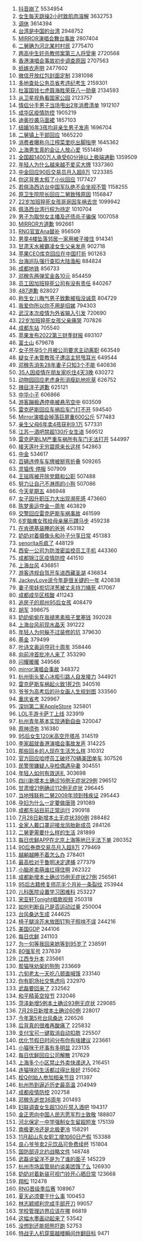 1. [抖音崩了](https://s.weibo.com//weibo?q=%23%E6%8A%96%E9%9F%B3%E5%B4%A9%E4%BA%86%23&Refer=top) 5534954
2. [女生每天跳操2小时致肌肉溶解](https://s.weibo.com//weibo?q=%23%E5%A5%B3%E7%94%9F%E6%AF%8F%E5%A4%A9%E8%B7%B3%E6%93%8D2%E5%B0%8F%E6%97%B6%E8%87%B4%E8%82%8C%E8%82%89%E6%BA%B6%E8%A7%A3%23&Refer=top) 3632753
3. [调休](https://s.weibo.com//weibo?q=%E8%B0%83%E4%BC%91&Refer=top) 3614394
4. [台湾是中国的台湾](https://s.weibo.com//weibo?q=%23%E5%8F%B0%E6%B9%BE%E6%98%AF%E4%B8%AD%E5%9B%BD%E7%9A%84%E5%8F%B0%E6%B9%BE%23&Refer=top) 2948752
5. [MIRROR演唱会舞台事故](https://s.weibo.com//weibo?q=%23MIRROR%E6%BC%94%E5%94%B1%E4%BC%9A%E8%88%9E%E5%8F%B0%E4%BA%8B%E6%95%85%23&Refer=top) 2807404
6. [二舅确为河北某村村民](https://s.weibo.com//weibo?q=%23%E4%BA%8C%E8%88%85%E7%A1%AE%E4%B8%BA%E6%B2%B3%E5%8C%97%E6%9F%90%E6%9D%91%E6%9D%91%E6%B0%91%23&Refer=top) 2775470
7. [两高中生奸杀教师案第三人将受审](https://s.weibo.com//weibo?q=%23%E4%B8%A4%E9%AB%98%E4%B8%AD%E7%94%9F%E5%A5%B8%E6%9D%80%E6%95%99%E5%B8%88%E6%A1%88%E7%AC%AC%E4%B8%89%E4%BA%BA%E5%B0%86%E5%8F%97%E5%AE%A1%23&Refer=top) 2720568
8. [香港演唱会事故初步调查原因](https://s.weibo.com//weibo?q=%23%E9%A6%99%E6%B8%AF%E6%BC%94%E5%94%B1%E4%BC%9A%E4%BA%8B%E6%95%85%E5%88%9D%E6%AD%A5%E8%B0%83%E6%9F%A5%E5%8E%9F%E5%9B%A0%23&Refer=top) 2707563
9. [纸嫁衣声明](https://s.weibo.com//weibo?q=%23%E7%BA%B8%E5%AB%81%E8%A1%A3%E5%A3%B0%E6%98%8E%23&Refer=top) 2477602
10. [微信开放红包封面定制](https://s.weibo.com//weibo?q=%23%E5%BE%AE%E4%BF%A1%E5%BC%80%E6%94%BE%E7%BA%A2%E5%8C%85%E5%B0%81%E9%9D%A2%E5%AE%9A%E5%88%B6%23&Refer=top) 2381098
11. [多地查处公务员省考违纪考生](https://s.weibo.com//weibo?q=%23%E5%A4%9A%E5%9C%B0%E6%9F%A5%E5%A4%84%E5%85%AC%E5%8A%A1%E5%91%98%E7%9C%81%E8%80%83%E8%BF%9D%E7%BA%AA%E8%80%83%E7%94%9F%23&Refer=top) 2159301
12. [杜富国钱七虎聂海胜荣获八一勋章](https://s.weibo.com//weibo?q=%23%E6%9D%9C%E5%AF%8C%E5%9B%BD%E9%92%B1%E4%B8%83%E8%99%8E%E8%81%82%E6%B5%B7%E8%83%9C%E8%8D%A3%E8%8E%B7%E5%85%AB%E4%B8%80%E5%8B%8B%E7%AB%A0%23&Refer=top) 2134593
13. [从卫星视角看国家公园](https://s.weibo.com//weibo?q=%23%E4%BB%8E%E5%8D%AB%E6%98%9F%E8%A7%86%E8%A7%92%E7%9C%8B%E5%9B%BD%E5%AE%B6%E5%85%AC%E5%9B%AD%23&Refer=top) 2123757
14. [情侣分手男子当场甩出2年消费清单](https://s.weibo.com//weibo?q=%23%E6%83%85%E4%BE%A3%E5%88%86%E6%89%8B%E7%94%B7%E5%AD%90%E5%BD%93%E5%9C%BA%E7%94%A9%E5%87%BA2%E5%B9%B4%E6%B6%88%E8%B4%B9%E6%B8%85%E5%8D%95%23&Refer=top) 1912107
15. [成华区疫情防控](https://s.weibo.com//weibo?q=%23%E6%88%90%E5%8D%8E%E5%8C%BA%E7%96%AB%E6%83%85%E9%98%B2%E6%8E%A7%23&Refer=top) 1905219
16. [迪奥抄袭马面裙](https://s.weibo.com//weibo?q=%23%E8%BF%AA%E5%A5%A5%E6%8A%84%E8%A2%AD%E9%A9%AC%E9%9D%A2%E8%A3%99%23&Refer=top) 1857103
17. [结婚16年3孩均非亲生男子发声](https://s.weibo.com//weibo?q=%23%E7%BB%93%E5%A9%9A16%E5%B9%B43%E5%AD%A9%E5%9D%87%E9%9D%9E%E4%BA%B2%E7%94%9F%E7%94%B7%E5%AD%90%E5%8F%91%E5%A3%B0%23&Refer=top) 1696704
18. [二舅镇上干部回应](https://s.weibo.com//weibo?q=%23%E4%BA%8C%E8%88%85%E9%95%87%E4%B8%8A%E5%B9%B2%E9%83%A8%E5%9B%9E%E5%BA%94%23&Refer=top) 1665220
19. [消费者曝称乌江榨菜里吃出脚指甲](https://s.weibo.com//weibo?q=%23%E6%B6%88%E8%B4%B9%E8%80%85%E6%9B%9D%E7%A7%B0%E4%B9%8C%E6%B1%9F%E6%A6%A8%E8%8F%9C%E9%87%8C%E5%90%83%E5%87%BA%E8%84%9A%E6%8C%87%E7%94%B2%23&Refer=top) 1645362
20. [上海男生真的会让人放心爱](https://s.weibo.com//weibo?q=%23%E4%B8%8A%E6%B5%B7%E7%94%B7%E7%94%9F%E7%9C%9F%E7%9A%84%E4%BC%9A%E8%AE%A9%E4%BA%BA%E6%94%BE%E5%BF%83%E7%88%B1%23&Refer=top) 1551489
21. [全国超1400万人承受60分钟以上极端通勤](https://s.weibo.com//weibo?q=%23%E5%85%A8%E5%9B%BD%E8%B6%851400%E4%B8%87%E4%BA%BA%E6%89%BF%E5%8F%9760%E5%88%86%E9%92%9F%E4%BB%A5%E4%B8%8A%E6%9E%81%E7%AB%AF%E9%80%9A%E5%8B%A4%23&Refer=top) 1359509
22. [年轻人为什么越来越不爱买大牌](https://s.weibo.com//weibo?q=%23%E5%B9%B4%E8%BD%BB%E4%BA%BA%E4%B8%BA%E4%BB%80%E4%B9%88%E8%B6%8A%E6%9D%A5%E8%B6%8A%E4%B8%8D%E7%88%B1%E4%B9%B0%E5%A4%A7%E7%89%8C%23&Refer=top) 1337360
23. [中金回应90后交易员月入超8万](https://s.weibo.com//weibo?q=%23%E4%B8%AD%E9%87%91%E5%9B%9E%E5%BA%9490%E5%90%8E%E4%BA%A4%E6%98%93%E5%91%98%E6%9C%88%E5%85%A5%E8%B6%858%E4%B8%87%23&Refer=top) 1223385
24. [你这背景太假了小伙回应](https://s.weibo.com//weibo?q=%23%E4%BD%A0%E8%BF%99%E8%83%8C%E6%99%AF%E5%A4%AA%E5%81%87%E4%BA%86%E5%B0%8F%E4%BC%99%E5%9B%9E%E5%BA%94%23&Refer=top) 1177427
25. [若佩洛西访台中国军队绝不会坐视不管](https://s.weibo.com//weibo?q=%23%E8%8B%A5%E4%BD%A9%E6%B4%9B%E8%A5%BF%E8%AE%BF%E5%8F%B0%E4%B8%AD%E5%9B%BD%E5%86%9B%E9%98%9F%E7%BB%9D%E4%B8%8D%E4%BC%9A%E5%9D%90%E8%A7%86%E4%B8%8D%E7%AE%A1%23&Refer=top) 1158255
26. [原卫生院院长回应二舅致残原因](https://s.weibo.com//weibo?q=%23%E5%8E%9F%E5%8D%AB%E7%94%9F%E9%99%A2%E9%99%A2%E9%95%BF%E5%9B%9E%E5%BA%94%E4%BA%8C%E8%88%85%E8%87%B4%E6%AE%8B%E5%8E%9F%E5%9B%A0%23&Refer=top) 1156847
27. [22岁加班猝死女孩哥哥因车祸去世](https://s.weibo.com//weibo?q=%2322%E5%B2%81%E5%8A%A0%E7%8F%AD%E7%8C%9D%E6%AD%BB%E5%A5%B3%E5%AD%A9%E5%93%A5%E5%93%A5%E5%9B%A0%E8%BD%A6%E7%A5%B8%E5%8E%BB%E4%B8%96%23&Refer=top) 1099942
28. [佩洛西台湾行程为待定](https://s.weibo.com//weibo?q=%23%E4%BD%A9%E6%B4%9B%E8%A5%BF%E5%8F%B0%E6%B9%BE%E8%A1%8C%E7%A8%8B%E4%B8%BA%E5%BE%85%E5%AE%9A%23&Refer=top) 1010704
29. [男子为取悦女主播及还债杀子骗保](https://s.weibo.com//weibo?q=%23%E7%94%B7%E5%AD%90%E4%B8%BA%E5%8F%96%E6%82%A6%E5%A5%B3%E4%B8%BB%E6%92%AD%E5%8F%8A%E8%BF%98%E5%80%BA%E6%9D%80%E5%AD%90%E9%AA%97%E4%BF%9D%23&Refer=top) 1007058
30. [MIRROR方道歉](https://s.weibo.com//weibo?q=%23MIRROR%E6%96%B9%E9%81%93%E6%AD%89%23&Refer=top) 992661
31. [RNG官宣Ana替补](https://s.weibo.com//weibo?q=%23RNG%E5%AE%98%E5%AE%A3Ana%E6%9B%BF%E8%A1%A5%23&Refer=top) 956509
32. [男童4楼坠落邻居一家用被子接住](https://s.weibo.com//weibo?q=%23%E7%94%B7%E7%AB%A54%E6%A5%BC%E5%9D%A0%E8%90%BD%E9%82%BB%E5%B1%85%E4%B8%80%E5%AE%B6%E7%94%A8%E8%A2%AB%E5%AD%90%E6%8E%A5%E4%BD%8F%23&Refer=top) 914341
33. [甘肃天水被霸凌女生父亲发声](https://s.weibo.com//weibo?q=%23%E7%94%98%E8%82%83%E5%A4%A9%E6%B0%B4%E8%A2%AB%E9%9C%B8%E5%87%8C%E5%A5%B3%E7%94%9F%E7%88%B6%E4%BA%B2%E5%8F%91%E5%A3%B0%23&Refer=top) 902718
34. [苹果CEO库克回应在中国打折](https://s.weibo.com//weibo?q=%23%E8%8B%B9%E6%9E%9CCEO%E5%BA%93%E5%85%8B%E5%9B%9E%E5%BA%94%E5%9C%A8%E4%B8%AD%E5%9B%BD%E6%89%93%E6%8A%98%23&Refer=top) 901263
35. [台海巡队强行查扣大陆渔船](https://s.weibo.com//weibo?q=%23%E5%8F%B0%E6%B5%B7%E5%B7%A1%E9%98%9F%E5%BC%BA%E8%A1%8C%E6%9F%A5%E6%89%A3%E5%A4%A7%E9%99%86%E6%B8%94%E8%88%B9%23&Refer=top) 884824
36. [成都地铁](https://s.weibo.com//weibo?q=%23%E6%88%90%E9%83%BD%E5%9C%B0%E9%93%81%23&Refer=top) 856733
37. [邓稼先两弹奖金各10元](https://s.weibo.com//weibo?q=%23%E9%82%93%E7%A8%BC%E5%85%88%E4%B8%A4%E5%BC%B9%E5%A5%96%E9%87%91%E5%90%8410%E5%85%83%23&Refer=top) 854459
38. [员工因加班猝死公司有没有责任](https://s.weibo.com//weibo?q=%23%E5%91%98%E5%B7%A5%E5%9B%A0%E5%8A%A0%E7%8F%AD%E7%8C%9D%E6%AD%BB%E5%85%AC%E5%8F%B8%E6%9C%89%E6%B2%A1%E6%9C%89%E8%B4%A3%E4%BB%BB%23&Refer=top) 840267
39. [487道歉](https://s.weibo.com//weibo?q=%23487%E9%81%93%E6%AD%89%23&Refer=top) 828027
40. [称生女儿晦气男子致歉被指没诚意](https://s.weibo.com//weibo?q=%23%E7%A7%B0%E7%94%9F%E5%A5%B3%E5%84%BF%E6%99%A6%E6%B0%94%E7%94%B7%E5%AD%90%E8%87%B4%E6%AD%89%E8%A2%AB%E6%8C%87%E6%B2%A1%E8%AF%9A%E6%84%8F%23&Refer=top) 804729
41. [我爱你所以你不用是招娣](https://s.weibo.com//weibo?q=%23%E6%88%91%E7%88%B1%E4%BD%A0%E6%89%80%E4%BB%A5%E4%BD%A0%E4%B8%8D%E7%94%A8%E6%98%AF%E6%8B%9B%E5%A8%A3%23&Refer=top) 794303
42. [武汉本次疫情为外省输入引发](https://s.weibo.com//weibo?q=%23%E6%AD%A6%E6%B1%89%E6%9C%AC%E6%AC%A1%E7%96%AB%E6%83%85%E4%B8%BA%E5%A4%96%E7%9C%81%E8%BE%93%E5%85%A5%E5%BC%95%E5%8F%91%23&Refer=top) 720690
43. [22岁加班猝死女孩父亲痛哭](https://s.weibo.com//weibo?q=%2322%E5%B2%81%E5%8A%A0%E7%8F%AD%E7%8C%9D%E6%AD%BB%E5%A5%B3%E5%AD%A9%E7%88%B6%E4%BA%B2%E7%97%9B%E5%93%AD%23&Refer=top) 707826
44. [成都东站](https://s.weibo.com//weibo?q=%E6%88%90%E9%83%BD%E4%B8%9C%E7%AB%99&Refer=top) 705540
45. [苹果发布2022第三财季财报](https://s.weibo.com//weibo?q=%23%E8%8B%B9%E6%9E%9C%E5%8F%91%E5%B8%832022%E7%AC%AC%E4%B8%89%E8%B4%A2%E5%AD%A3%E8%B4%A2%E6%8A%A5%23&Refer=top) 693107
46. [富士山](https://s.weibo.com//weibo?q=%E5%AF%8C%E5%A3%AB%E5%B1%B1&Refer=top) 679678
47. [女子怀孕5个月被公司要求主动离职](https://s.weibo.com//weibo?q=%23%E5%A5%B3%E5%AD%90%E6%80%80%E5%AD%955%E4%B8%AA%E6%9C%88%E8%A2%AB%E5%85%AC%E5%8F%B8%E8%A6%81%E6%B1%82%E4%B8%BB%E5%8A%A8%E7%A6%BB%E8%81%8C%23&Refer=top) 663549
48. [疑女子未管教孩子遭店主怒甩耳光](https://s.weibo.com//weibo?q=%23%E7%96%91%E5%A5%B3%E5%AD%90%E6%9C%AA%E7%AE%A1%E6%95%99%E5%AD%A9%E5%AD%90%E9%81%AD%E5%BA%97%E4%B8%BB%E6%80%92%E7%94%A9%E8%80%B3%E5%85%89%23&Refer=top) 649544
49. [邓稼先消失28年妻子只知3个不能](https://s.weibo.com//weibo?q=%23%E9%82%93%E7%A8%BC%E5%85%88%E6%B6%88%E5%A4%B128%E5%B9%B4%E5%A6%BB%E5%AD%90%E5%8F%AA%E7%9F%A53%E4%B8%AA%E4%B8%8D%E8%83%BD%23&Refer=top) 640836
50. [35人因疫情在朋友家吃住4天3晚](https://s.weibo.com//weibo?q=%2335%E4%BA%BA%E5%9B%A0%E7%96%AB%E6%83%85%E5%9C%A8%E6%9C%8B%E5%8F%8B%E5%AE%B6%E5%90%83%E4%BD%8F4%E5%A4%A93%E6%99%9A%23&Refer=top) 630272
51. [动物园回应老虎身形消瘦趴地吃草](https://s.weibo.com//weibo?q=%23%E5%8A%A8%E7%89%A9%E5%9B%AD%E5%9B%9E%E5%BA%94%E8%80%81%E8%99%8E%E8%BA%AB%E5%BD%A2%E6%B6%88%E7%98%A6%E8%B6%B4%E5%9C%B0%E5%90%83%E8%8D%89%23&Refer=top) 626752
52. [辣目洋子道歉](https://s.weibo.com//weibo?q=%23%E8%BE%A3%E7%9B%AE%E6%B4%8B%E5%AD%90%E9%81%93%E6%AD%89%23&Refer=top) 625121
53. [中华小子](https://s.weibo.com//weibo?q=%E4%B8%AD%E5%8D%8E%E5%B0%8F%E5%AD%90&Refer=top) 606866
54. [游客蹦极遇停电被悬吊空中](https://s.weibo.com//weibo?q=%23%E6%B8%B8%E5%AE%A2%E8%B9%A6%E6%9E%81%E9%81%87%E5%81%9C%E7%94%B5%E8%A2%AB%E6%82%AC%E5%90%8A%E7%A9%BA%E4%B8%AD%23&Refer=top) 603509
55. [雷克萨斯回应车祸后车门打不开](https://s.weibo.com//weibo?q=%23%E9%9B%B7%E5%85%8B%E8%90%A8%E6%96%AF%E5%9B%9E%E5%BA%94%E8%BD%A6%E7%A5%B8%E5%90%8E%E8%BD%A6%E9%97%A8%E6%89%93%E4%B8%8D%E5%BC%80%23&Refer=top) 594540
56. [Mirror演唱会掉落巨屏重600公斤](https://s.weibo.com//weibo?q=%23Mirror%E6%BC%94%E5%94%B1%E4%BC%9A%E6%8E%89%E8%90%BD%E5%B7%A8%E5%B1%8F%E9%87%8D600%E5%85%AC%E6%96%A4%23&Refer=top) 577483
57. [亲生父母6年卖4孩获利9.1万](https://s.weibo.com//weibo?q=%23%E4%BA%B2%E7%94%9F%E7%88%B6%E6%AF%8D6%E5%B9%B4%E5%8D%964%E5%AD%A9%E8%8E%B7%E5%88%A99.1%E4%B8%87%23&Refer=top) 577331
58. [江苏一酒吧禁超130斤女生进](https://s.weibo.com//weibo?q=%23%E6%B1%9F%E8%8B%8F%E4%B8%80%E9%85%92%E5%90%A7%E7%A6%81%E8%B6%85130%E6%96%A4%E5%A5%B3%E7%94%9F%E8%BF%9B%23&Refer=top) 569512
59. [雷克萨斯LM严重车祸所有车门无法打开](https://s.weibo.com//weibo?q=%23%E9%9B%B7%E5%85%8B%E8%90%A8%E6%96%AFLM%E4%B8%A5%E9%87%8D%E8%BD%A6%E7%A5%B8%E6%89%80%E6%9C%89%E8%BD%A6%E9%97%A8%E6%97%A0%E6%B3%95%E6%89%93%E5%BC%80%23&Refer=top) 544997
60. [接天莲叶无穷碧原来长这样](https://s.weibo.com//weibo?q=%23%E6%8E%A5%E5%A4%A9%E8%8E%B2%E5%8F%B6%E6%97%A0%E7%A9%B7%E7%A2%A7%E5%8E%9F%E6%9D%A5%E9%95%BF%E8%BF%99%E6%A0%B7%23&Refer=top) 542863
61. [中金](https://s.weibo.com//weibo?q=%E4%B8%AD%E9%87%91&Refer=top) 534617
62. [百辆违停车车牌被掰弯折叠](https://s.weibo.com//weibo?q=%23%E7%99%BE%E8%BE%86%E8%BF%9D%E5%81%9C%E8%BD%A6%E8%BD%A6%E7%89%8C%E8%A2%AB%E6%8E%B0%E5%BC%AF%E6%8A%98%E5%8F%A0%23&Refer=top) 509265
63. [灵猫传 停服](https://s.weibo.com//weibo?q=%E7%81%B5%E7%8C%AB%E4%BC%A0%20%E5%81%9C%E6%9C%8D&Refer=top) 507909
64. [王铭晖被开除党籍和公职](https://s.weibo.com//weibo?q=%23%E7%8E%8B%E9%93%AD%E6%99%96%E8%A2%AB%E5%BC%80%E9%99%A4%E5%85%9A%E7%B1%8D%E5%92%8C%E5%85%AC%E8%81%8C%23&Refer=top) 507488
65. [努力让自己不淋雨的小狗](https://s.weibo.com//weibo?q=%23%E5%8A%AA%E5%8A%9B%E8%AE%A9%E8%87%AA%E5%B7%B1%E4%B8%8D%E6%B7%8B%E9%9B%A8%E7%9A%84%E5%B0%8F%E7%8B%97%23&Refer=top) 507086
66. [今天星期五](https://s.weibo.com//weibo?q=%23%E4%BB%8A%E5%A4%A9%E6%98%9F%E6%9C%9F%E4%BA%94%23&Refer=top) 486948
67. [女子因升职压力大出现濒死感](https://s.weibo.com//weibo?q=%23%E5%A5%B3%E5%AD%90%E5%9B%A0%E5%8D%87%E8%81%8C%E5%8E%8B%E5%8A%9B%E5%A4%A7%E5%87%BA%E7%8E%B0%E6%BF%92%E6%AD%BB%E6%84%9F%23&Refer=top) 473660
68. [陈梦奥运夺金一周年](https://s.weibo.com//weibo?q=%23%E9%99%88%E6%A2%A6%E5%A5%A5%E8%BF%90%E5%A4%BA%E9%87%91%E4%B8%80%E5%91%A8%E5%B9%B4%23&Refer=top) 463829
69. [交警回应雷克萨斯车祸事故](https://s.weibo.com//weibo?q=%23%E4%BA%A4%E8%AD%A6%E5%9B%9E%E5%BA%94%E9%9B%B7%E5%85%8B%E8%90%A8%E6%96%AF%E8%BD%A6%E7%A5%B8%E4%BA%8B%E6%95%85%23&Refer=top) 461599
70. [6岁脑瘫女孩给母亲展示蹲马步](https://s.weibo.com//weibo?q=%236%E5%B2%81%E8%84%91%E7%98%AB%E5%A5%B3%E5%AD%A9%E7%BB%99%E6%AF%8D%E4%BA%B2%E5%B1%95%E7%A4%BA%E8%B9%B2%E9%A9%AC%E6%AD%A5%23&Refer=top) 459238
71. [在肯德基装睡的爸爸](https://s.weibo.com//weibo?q=%23%E5%9C%A8%E8%82%AF%E5%BE%B7%E5%9F%BA%E8%A3%85%E7%9D%A1%E7%9A%84%E7%88%B8%E7%88%B8%23&Refer=top) 453182
72. [奶奶对着摄像头和孙子分享日常](https://s.weibo.com//weibo?q=%23%E5%A5%B6%E5%A5%B6%E5%AF%B9%E7%9D%80%E6%91%84%E5%83%8F%E5%A4%B4%E5%92%8C%E5%AD%99%E5%AD%90%E5%88%86%E4%BA%AB%E6%97%A5%E5%B8%B8%23&Refer=top) 451383
73. [senorita杀疯了](https://s.weibo.com//weibo?q=%23senorita%E6%9D%80%E7%96%AF%E4%BA%86%23&Refer=top) 448129
74. [西安一公司为防泄密监控员工手机](https://s.weibo.com//weibo?q=%23%E8%A5%BF%E5%AE%89%E4%B8%80%E5%85%AC%E5%8F%B8%E4%B8%BA%E9%98%B2%E6%B3%84%E5%AF%86%E7%9B%91%E6%8E%A7%E5%91%98%E5%B7%A5%E6%89%8B%E6%9C%BA%23&Refer=top) 443360
75. [成都锦江区疫情防控](https://s.weibo.com//weibo?q=%23%E6%88%90%E9%83%BD%E9%94%A6%E6%B1%9F%E5%8C%BA%E7%96%AB%E6%83%85%E9%98%B2%E6%8E%A7%23&Refer=top) 441510
76. [上海台风](https://s.weibo.com//weibo?q=%23%E4%B8%8A%E6%B5%B7%E5%8F%B0%E9%A3%8E%23&Refer=top) 436851
77. [游客违规自驾开车进西藏圣湖](https://s.weibo.com//weibo?q=%23%E6%B8%B8%E5%AE%A2%E8%BF%9D%E8%A7%84%E8%87%AA%E9%A9%BE%E5%BC%80%E8%BD%A6%E8%BF%9B%E8%A5%BF%E8%97%8F%E5%9C%A3%E6%B9%96%23&Refer=top) 436834
78. [JackeyLove说今年是很关键的一年](https://s.weibo.com//weibo?q=%23JackeyLove%E8%AF%B4%E4%BB%8A%E5%B9%B4%E6%98%AF%E5%BE%88%E5%85%B3%E9%94%AE%E7%9A%84%E4%B8%80%E5%B9%B4%23&Refer=top) 420838
79. [妻子带娃拒切洋葱被丈夫持刀捅死](https://s.weibo.com//weibo?q=%23%E5%A6%BB%E5%AD%90%E5%B8%A6%E5%A8%83%E6%8B%92%E5%88%87%E6%B4%8B%E8%91%B1%E8%A2%AB%E4%B8%88%E5%A4%AB%E6%8C%81%E5%88%80%E6%8D%85%E6%AD%BB%23&Refer=top) 417067
80. [成都成华区核酸](https://s.weibo.com//weibo?q=%23%E6%88%90%E9%83%BD%E6%88%90%E5%8D%8E%E5%8C%BA%E6%A0%B8%E9%85%B8%23&Refer=top) 411243
81. [追房子的郑州95后女孩](https://s.weibo.com//weibo?q=%23%E8%BF%BD%E6%88%BF%E5%AD%90%E7%9A%84%E9%83%91%E5%B7%9E95%E5%90%8E%E5%A5%B3%E5%AD%A9%23&Refer=top) 408479
82. [胡军](https://s.weibo.com//weibo?q=%E8%83%A1%E5%86%9B&Refer=top) 398675
83. [奶奶偷偷在我褪黑素瓶子里塞钱](https://s.weibo.com//weibo?q=%23%E5%A5%B6%E5%A5%B6%E5%81%B7%E5%81%B7%E5%9C%A8%E6%88%91%E8%A4%AA%E9%BB%91%E7%B4%A0%E7%93%B6%E5%AD%90%E9%87%8C%E5%A1%9E%E9%92%B1%23&Refer=top) 392028
84. [上海台风前现水晶天](https://s.weibo.com//weibo?q=%23%E4%B8%8A%E6%B5%B7%E5%8F%B0%E9%A3%8E%E5%89%8D%E7%8E%B0%E6%B0%B4%E6%99%B6%E5%A4%A9%23&Refer=top) 391222
85. [年轻人为何躲不过装修的坑](https://s.weibo.com//weibo?q=%23%E5%B9%B4%E8%BD%BB%E4%BA%BA%E4%B8%BA%E4%BD%95%E8%BA%B2%E4%B8%8D%E8%BF%87%E8%A3%85%E4%BF%AE%E7%9A%84%E5%9D%91%23&Refer=top) 379630
86. [基金](https://s.weibo.com//weibo?q=%E5%9F%BA%E9%87%91&Refer=top) 379499
87. [叶诗文奥运夺冠十周年](https://s.weibo.com//weibo?q=%23%E5%8F%B6%E8%AF%97%E6%96%87%E5%A5%A5%E8%BF%90%E5%A4%BA%E5%86%A0%E5%8D%81%E5%91%A8%E5%B9%B4%23&Refer=top) 358446
88. [向前冲首批冲人来了](https://s.weibo.com//weibo?q=%23%E5%90%91%E5%89%8D%E5%86%B2%E9%A6%96%E6%89%B9%E5%86%B2%E4%BA%BA%E6%9D%A5%E4%BA%86%23&Refer=top) 353290
89. [闪耀暖暖](https://s.weibo.com//weibo?q=%E9%97%AA%E8%80%80%E6%9A%96%E6%9A%96&Refer=top) 349566
90. [mirror演唱会事故](https://s.weibo.com//weibo?q=mirror%E6%BC%94%E5%94%B1%E4%BC%9A%E4%BA%8B%E6%95%85&Refer=top) 348372
91. [杭州街头爱心冰柜引路人自发接力](https://s.weibo.com//weibo?q=%23%E6%9D%AD%E5%B7%9E%E8%A1%97%E5%A4%B4%E7%88%B1%E5%BF%83%E5%86%B0%E6%9F%9C%E5%BC%95%E8%B7%AF%E4%BA%BA%E8%87%AA%E5%8F%91%E6%8E%A5%E5%8A%9B%23&Refer=top) 344921
92. [雷克萨斯车祸起火致1死2伤](https://s.weibo.com//weibo?q=%23%E9%9B%B7%E5%85%8B%E8%90%A8%E6%96%AF%E8%BD%A6%E7%A5%B8%E8%B5%B7%E7%81%AB%E8%87%B41%E6%AD%BB2%E4%BC%A4%23&Refer=top) 340516
93. [爷爷为高考后的孙女画人生规划图](https://s.weibo.com//weibo?q=%23%E7%88%B7%E7%88%B7%E4%B8%BA%E9%AB%98%E8%80%83%E5%90%8E%E7%9A%84%E5%AD%99%E5%A5%B3%E7%94%BB%E4%BA%BA%E7%94%9F%E8%A7%84%E5%88%92%E5%9B%BE%23&Refer=top) 333560
94. [重庆省考](https://s.weibo.com//weibo?q=%23%E9%87%8D%E5%BA%86%E7%9C%81%E8%80%83%23&Refer=top) 329967
95. [深圳第二家AppleStore](https://s.weibo.com//weibo?q=%23%E6%B7%B1%E5%9C%B3%E7%AC%AC%E4%BA%8C%E5%AE%B6AppleStore%23&Refer=top) 325801
96. [LOL手游卡萨丁上线](https://s.weibo.com//weibo?q=%23LOL%E6%89%8B%E6%B8%B8%E5%8D%A1%E8%90%A8%E4%B8%81%E4%B8%8A%E7%BA%BF%23&Refer=top) 323919
97. [杭州青年基本实现通勤自由](https://s.weibo.com//weibo?q=%23%E6%9D%AD%E5%B7%9E%E9%9D%92%E5%B9%B4%E5%9F%BA%E6%9C%AC%E5%AE%9E%E7%8E%B0%E9%80%9A%E5%8B%A4%E8%87%AA%E7%94%B1%23&Refer=top) 320047
98. [原神须弥](https://s.weibo.com//weibo?q=%E5%8E%9F%E7%A5%9E%E9%A1%BB%E5%BC%A5&Refer=top) 316380
99. [95后女生120米高空开塔吊](https://s.weibo.com//weibo?q=%2395%E5%90%8E%E5%A5%B3%E7%94%9F120%E7%B1%B3%E9%AB%98%E7%A9%BA%E5%BC%80%E5%A1%94%E5%90%8A%23&Refer=top) 314519
100. [李家超就香港演唱会事故发声](https://s.weibo.com//weibo?q=%23%E6%9D%8E%E5%AE%B6%E8%B6%85%E5%B0%B1%E9%A6%99%E6%B8%AF%E6%BC%94%E5%94%B1%E4%BC%9A%E4%BA%8B%E6%95%85%E5%8F%91%E5%A3%B0%23&Refer=top) 314225
101. [那些回乡的人现在生活怎么样](https://s.weibo.com//weibo?q=%23%E9%82%A3%E4%BA%9B%E5%9B%9E%E4%B9%A1%E7%9A%84%E4%BA%BA%E7%8E%B0%E5%9C%A8%E7%94%9F%E6%B4%BB%E6%80%8E%E4%B9%88%E6%A0%B7%23&Refer=top) 310312
102. [官方回应哈啰员工破坏70辆美团单车](https://s.weibo.com//weibo?q=%23%E5%AE%98%E6%96%B9%E5%9B%9E%E5%BA%94%E5%93%88%E5%95%B0%E5%91%98%E5%B7%A5%E7%A0%B4%E5%9D%8F70%E8%BE%86%E7%BE%8E%E5%9B%A2%E5%8D%95%E8%BD%A6%23&Refer=top) 307526
103. [民警带嫌疑人孕检偶遇孕妻](https://s.weibo.com//weibo?q=%23%E6%B0%91%E8%AD%A6%E5%B8%A6%E5%AB%8C%E7%96%91%E4%BA%BA%E5%AD%95%E6%A3%80%E5%81%B6%E9%81%87%E5%AD%95%E5%A6%BB%23&Refer=top) 304551
104. [年轻人如何有效送礼](https://s.weibo.com//weibo?q=%23%E5%B9%B4%E8%BD%BB%E4%BA%BA%E5%A6%82%E4%BD%95%E6%9C%89%E6%95%88%E9%80%81%E7%A4%BC%23&Refer=top) 303698
105. [四川新增本土确诊16例无症状29例](https://s.weibo.com//weibo?q=%23%E5%9B%9B%E5%B7%9D%E6%96%B0%E5%A2%9E%E6%9C%AC%E5%9C%9F%E7%A1%AE%E8%AF%8A16%E4%BE%8B%E6%97%A0%E7%97%87%E7%8A%B629%E4%BE%8B%23&Refer=top) 296512
106. [甘肃增21例确诊112例无症状](https://s.weibo.com//weibo?q=%23%E7%94%98%E8%82%83%E5%A2%9E21%E4%BE%8B%E7%A1%AE%E8%AF%8A112%E4%BE%8B%E6%97%A0%E7%97%87%E7%8A%B6%23&Refer=top) 296445
107. [当地残联称二舅2009年领到残疾证](https://s.weibo.com//weibo?q=%23%E5%BD%93%E5%9C%B0%E6%AE%8B%E8%81%94%E7%A7%B0%E4%BA%8C%E8%88%852009%E5%B9%B4%E9%A2%86%E5%88%B0%E6%AE%8B%E7%96%BE%E8%AF%81%23&Refer=top) 295443
108. [孕妇为什么一定要做唐筛](https://s.weibo.com//weibo?q=%23%E5%AD%95%E5%A6%87%E4%B8%BA%E4%BB%80%E4%B9%88%E4%B8%80%E5%AE%9A%E8%A6%81%E5%81%9A%E5%94%90%E7%AD%9B%23&Refer=top) 291089
109. [成都东站目前正常运行](https://s.weibo.com//weibo?q=%23%E6%88%90%E9%83%BD%E4%B8%9C%E7%AB%99%E7%9B%AE%E5%89%8D%E6%AD%A3%E5%B8%B8%E8%BF%90%E8%A1%8C%23&Refer=top) 290918
110. [7月28日新增本土无症状390例](https://s.weibo.com//weibo?q=%237%E6%9C%8828%E6%97%A5%E6%96%B0%E5%A2%9E%E6%9C%AC%E5%9C%9F%E6%97%A0%E7%97%87%E7%8A%B6390%E4%BE%8B%23&Refer=top) 288482
111. [全家人戴口罩迎接龙凤胎新成员](https://s.weibo.com//weibo?q=%23%E5%85%A8%E5%AE%B6%E4%BA%BA%E6%88%B4%E5%8F%A3%E7%BD%A9%E8%BF%8E%E6%8E%A5%E9%BE%99%E5%87%A4%E8%83%8E%E6%96%B0%E6%88%90%E5%91%98%23&Refer=top) 284126
112. [二舅更需要什么样的生活](https://s.weibo.com//weibo?q=%23%E4%BA%8C%E8%88%85%E6%9B%B4%E9%9C%80%E8%A6%81%E4%BB%80%E4%B9%88%E6%A0%B7%E7%9A%84%E7%94%9F%E6%B4%BB%23&Refer=top) 281899
113. [每日优鲜APP在北京上海等地已无法下单](https://s.weibo.com//weibo?q=%23%E6%AF%8F%E6%97%A5%E4%BC%98%E9%B2%9CAPP%E5%9C%A8%E5%8C%97%E4%BA%AC%E4%B8%8A%E6%B5%B7%E7%AD%89%E5%9C%B0%E5%B7%B2%E6%97%A0%E6%B3%95%E4%B8%8B%E5%8D%95%23&Refer=top) 280352
114. [90后券商交易员月入超8万](https://s.weibo.com//weibo?q=%2390%E5%90%8E%E5%88%B8%E5%95%86%E4%BA%A4%E6%98%93%E5%91%98%E6%9C%88%E5%85%A5%E8%B6%858%E4%B8%87%23&Refer=top) 279469
115. [越躺越睡不着怎么办](https://s.weibo.com//weibo?q=%23%E8%B6%8A%E8%BA%BA%E8%B6%8A%E7%9D%A1%E4%B8%8D%E7%9D%80%E6%80%8E%E4%B9%88%E5%8A%9E%23&Refer=top) 278401
116. [最高检对于鲁明决定逮捕](https://s.weibo.com//weibo?q=%23%E6%9C%80%E9%AB%98%E6%A3%80%E5%AF%B9%E4%BA%8E%E9%B2%81%E6%98%8E%E5%86%B3%E5%AE%9A%E9%80%AE%E6%8D%95%23&Refer=top) 277379
117. [小脑斧卖萌谁扛得住啊](https://s.weibo.com//weibo?q=%23%E5%B0%8F%E8%84%91%E6%96%A7%E5%8D%96%E8%90%8C%E8%B0%81%E6%89%9B%E5%BE%97%E4%BD%8F%E5%95%8A%23&Refer=top) 262322
118. [成都新增本土确诊15例无症状27例](https://s.weibo.com//weibo?q=%23%E6%88%90%E9%83%BD%E6%96%B0%E5%A2%9E%E6%9C%AC%E5%9C%9F%E7%A1%AE%E8%AF%8A15%E4%BE%8B%E6%97%A0%E7%97%87%E7%8A%B627%E4%BE%8B%23&Refer=top) 256561
119. [95后古籍修复师花半个月补一条裂纹](https://s.weibo.com//weibo?q=%2395%E5%90%8E%E5%8F%A4%E7%B1%8D%E4%BF%AE%E5%A4%8D%E5%B8%88%E8%8A%B1%E5%8D%8A%E4%B8%AA%E6%9C%88%E8%A1%A5%E4%B8%80%E6%9D%A1%E8%A3%82%E7%BA%B9%23&Refer=top) 253944
120. [儿科医院设置学习困难科](https://s.weibo.com//weibo?q=%23%E5%84%BF%E7%A7%91%E5%8C%BB%E9%99%A2%E8%AE%BE%E7%BD%AE%E5%AD%A6%E4%B9%A0%E5%9B%B0%E9%9A%BE%E7%A7%91%23&Refer=top) 253227
121. [宋亚轩Tonight唱歌视频](https://s.weibo.com//weibo?q=%23%E5%AE%8B%E4%BA%9A%E8%BD%A9Tonight%E5%94%B1%E6%AD%8C%E8%A7%86%E9%A2%91%23&Refer=top) 250318
122. [如何判断自己是否运动过量](https://s.weibo.com//weibo?q=%23%E5%A6%82%E4%BD%95%E5%88%A4%E6%96%AD%E8%87%AA%E5%B7%B1%E6%98%AF%E5%90%A6%E8%BF%90%E5%8A%A8%E8%BF%87%E9%87%8F%23&Refer=top) 250004
123. [台风桑达生成](https://s.weibo.com//weibo?q=%23%E5%8F%B0%E9%A3%8E%E6%A1%91%E8%BE%BE%E7%94%9F%E6%88%90%23&Refer=top) 244625
124. [椅子腿涂芥末放图钉狗子照啃不误](https://s.weibo.com//weibo?q=%23%E6%A4%85%E5%AD%90%E8%85%BF%E6%B6%82%E8%8A%A5%E6%9C%AB%E6%94%BE%E5%9B%BE%E9%92%89%E7%8B%97%E5%AD%90%E7%85%A7%E5%95%83%E4%B8%8D%E8%AF%AF%23&Refer=top) 244216
125. [美国GDP](https://s.weibo.com//weibo?q=%E7%BE%8E%E5%9B%BDGDP&Refer=top) 244106
126. [每日优鲜](https://s.weibo.com//weibo?q=%E6%AF%8F%E6%97%A5%E4%BC%98%E9%B2%9C&Refer=top) 241103
127. [为一句等我回来她等到95岁了](https://s.weibo.com//weibo?q=%23%E4%B8%BA%E4%B8%80%E5%8F%A5%E7%AD%89%E6%88%91%E5%9B%9E%E6%9D%A5%E5%A5%B9%E7%AD%89%E5%88%B095%E5%B2%81%E4%BA%86%23&Refer=top) 238591
128. [80强军号](https://s.weibo.com//weibo?q=80%E5%BC%BA%E5%86%9B%E5%8F%B7&Refer=top) 237639
129. [江西专升本](https://s.weibo.com//weibo?q=%E6%B1%9F%E8%A5%BF%E4%B8%93%E5%8D%87%E6%9C%AC&Refer=top) 235661
130. [帮猫咪劝架的狗狗](https://s.weibo.com//weibo?q=%23%E5%B8%AE%E7%8C%AB%E5%92%AA%E5%8A%9D%E6%9E%B6%E7%9A%84%E7%8B%97%E7%8B%97%23&Refer=top) 233669
131. [六旬老太一天吃八顿直喊饿](https://s.weibo.com//weibo?q=%23%E5%85%AD%E6%97%AC%E8%80%81%E5%A4%AA%E4%B8%80%E5%A4%A9%E5%90%83%E5%85%AB%E9%A1%BF%E7%9B%B4%E5%96%8A%E9%A5%BF%23&Refer=top) 233140
132. [你有职场社交焦虑吗](https://s.weibo.com//weibo?q=%23%E4%BD%A0%E6%9C%89%E8%81%8C%E5%9C%BA%E7%A4%BE%E4%BA%A4%E7%84%A6%E8%99%91%E5%90%97%23&Refer=top) 232970
133. [武磊要回来了](https://s.weibo.com//weibo?q=%23%E6%AD%A6%E7%A3%8A%E8%A6%81%E5%9B%9E%E6%9D%A5%E4%BA%86%23&Refer=top) 232562
134. [和平精英空投节](https://s.weibo.com//weibo?q=%23%E5%92%8C%E5%B9%B3%E7%B2%BE%E8%8B%B1%E7%A9%BA%E6%8A%95%E8%8A%82%23&Refer=top) 232046
135. [菏泽新增5例本土确诊93例无症状](https://s.weibo.com//weibo?q=%23%E8%8F%8F%E6%B3%BD%E6%96%B0%E5%A2%9E5%E4%BE%8B%E6%9C%AC%E5%9C%9F%E7%A1%AE%E8%AF%8A93%E4%BE%8B%E6%97%A0%E7%97%87%E7%8A%B6%23&Refer=top) 229085
136. [7月28日新增本土确诊60例](https://s.weibo.com//weibo?q=%237%E6%9C%8828%E6%97%A5%E6%96%B0%E5%A2%9E%E6%9C%AC%E5%9C%9F%E7%A1%AE%E8%AF%8A60%E4%BE%8B%23&Refer=top) 228017
137. [今年第5号台风桑达](https://s.weibo.com//weibo?q=%23%E4%BB%8A%E5%B9%B4%E7%AC%AC5%E5%8F%B7%E5%8F%B0%E9%A3%8E%E6%A1%91%E8%BE%BE%23&Refer=top) 226526
138. [后背真的很难再酸痛了](https://s.weibo.com//weibo?q=%23%E5%90%8E%E8%83%8C%E7%9C%9F%E7%9A%84%E5%BE%88%E9%9A%BE%E5%86%8D%E9%85%B8%E7%97%9B%E4%BA%86%23&Refer=top) 225832
139. [支付宝可一键取消自动扣款](https://s.weibo.com//weibo?q=%23%E6%94%AF%E4%BB%98%E5%AE%9D%E5%8F%AF%E4%B8%80%E9%94%AE%E5%8F%96%E6%B6%88%E8%87%AA%E5%8A%A8%E6%89%A3%E6%AC%BE%23&Refer=top) 225507
140. [优化节假日时间分布你有啥建议](https://s.weibo.com//weibo?q=%23%E4%BC%98%E5%8C%96%E8%8A%82%E5%81%87%E6%97%A5%E6%97%B6%E9%97%B4%E5%88%86%E5%B8%83%E4%BD%A0%E6%9C%89%E5%95%A5%E5%BB%BA%E8%AE%AE%23&Refer=top) 223661
141. [小猫咪干坏事有多明显](https://s.weibo.com//weibo?q=%23%E5%B0%8F%E7%8C%AB%E5%92%AA%E5%B9%B2%E5%9D%8F%E4%BA%8B%E6%9C%89%E5%A4%9A%E6%98%8E%E6%98%BE%23&Refer=top) 223135
142. [每日优鲜回应公司解散](https://s.weibo.com//weibo?q=%23%E6%AF%8F%E6%97%A5%E4%BC%98%E9%B2%9C%E5%9B%9E%E5%BA%94%E5%85%AC%E5%8F%B8%E8%A7%A3%E6%95%A3%23&Refer=top) 217629
143. [上海多个小区禁止外卖快递送入](https://s.weibo.com//weibo?q=%23%E4%B8%8A%E6%B5%B7%E5%A4%9A%E4%B8%AA%E5%B0%8F%E5%8C%BA%E7%A6%81%E6%AD%A2%E5%A4%96%E5%8D%96%E5%BF%AB%E9%80%92%E9%80%81%E5%85%A5%23&Refer=top) 216451
144. [连猫咪的生活都过得比我好](https://s.weibo.com//weibo?q=%23%E8%BF%9E%E7%8C%AB%E5%92%AA%E7%9A%84%E7%94%9F%E6%B4%BB%E9%83%BD%E8%BF%87%E5%BE%97%E6%AF%94%E6%88%91%E5%A5%BD%23&Refer=top) 215062
145. [栓Q创始人参加相亲节目](https://s.weibo.com//weibo?q=%23%E6%A0%93Q%E5%88%9B%E5%A7%8B%E4%BA%BA%E5%8F%82%E5%8A%A0%E7%9B%B8%E4%BA%B2%E8%8A%82%E7%9B%AE%23&Refer=top) 211397
146. [杭州热到逼近历史最高温](https://s.weibo.com//weibo?q=%23%E6%9D%AD%E5%B7%9E%E7%83%AD%E5%88%B0%E9%80%BC%E8%BF%91%E5%8E%86%E5%8F%B2%E6%9C%80%E9%AB%98%E6%B8%A9%23&Refer=top) 204949
147. [成都疫情防控](https://s.weibo.com//weibo?q=%E6%88%90%E9%83%BD%E7%96%AB%E6%83%85%E9%98%B2%E6%8E%A7&Refer=top) 202758
148. [邓稼先逝世36周年](https://s.weibo.com//weibo?q=%23%E9%82%93%E7%A8%BC%E5%85%88%E9%80%9D%E4%B8%9636%E5%91%A8%E5%B9%B4%23&Refer=top) 201493
149. [妇联调查女生超130斤禁入酒吧](https://s.weibo.com//weibo?q=%23%E5%A6%87%E8%81%94%E8%B0%83%E6%9F%A5%E5%A5%B3%E7%94%9F%E8%B6%85130%E6%96%A4%E7%A6%81%E5%85%A5%E9%85%92%E5%90%A7%23&Refer=top) 194317
150. [金正恩向中国人民志愿军烈士致敬](https://s.weibo.com//weibo?q=%23%E9%87%91%E6%AD%A3%E6%81%A9%E5%90%91%E4%B8%AD%E5%9B%BD%E4%BA%BA%E6%B0%91%E5%BF%97%E6%84%BF%E5%86%9B%E7%83%88%E5%A3%AB%E8%87%B4%E6%95%AC%23&Refer=top) 188807
151. [河北保定一中学强制女生留超短发](https://s.weibo.com//weibo?q=%23%E6%B2%B3%E5%8C%97%E4%BF%9D%E5%AE%9A%E4%B8%80%E4%B8%AD%E5%AD%A6%E5%BC%BA%E5%88%B6%E5%A5%B3%E7%94%9F%E7%95%99%E8%B6%85%E7%9F%AD%E5%8F%91%23&Refer=top) 175139
152. [南极更冷还是北极更冷](https://s.weibo.com//weibo?q=%23%E5%8D%97%E6%9E%81%E6%9B%B4%E5%86%B7%E8%BF%98%E6%98%AF%E5%8C%97%E6%9E%81%E6%9B%B4%E5%86%B7%23&Refer=top) 158291
153. [11月起山东女职工增加60日产假](https://s.weibo.com//weibo?q=%2311%E6%9C%88%E8%B5%B7%E5%B1%B1%E4%B8%9C%E5%A5%B3%E8%81%8C%E5%B7%A5%E5%A2%9E%E5%8A%A060%E6%97%A5%E4%BA%A7%E5%81%87%23&Refer=top) 153388
154. [良心爷爷卖2元饮品可免费续杯](https://s.weibo.com//weibo?q=%23%E8%89%AF%E5%BF%83%E7%88%B7%E7%88%B7%E5%8D%962%E5%85%83%E9%A5%AE%E5%93%81%E5%8F%AF%E5%85%8D%E8%B4%B9%E7%BB%AD%E6%9D%AF%23&Refer=top) 151804
155. [国防部评北约战略文件](https://s.weibo.com//weibo?q=%E5%9B%BD%E9%98%B2%E9%83%A8%E8%AF%84%E5%8C%97%E7%BA%A6%E6%88%98%E7%95%A5%E6%96%87%E4%BB%B6&Refer=top) 148748
156. [武磊说留洋不是为了谁的面子](https://s.weibo.com//weibo?q=%23%E6%AD%A6%E7%A3%8A%E8%AF%B4%E7%95%99%E6%B4%8B%E4%B8%8D%E6%98%AF%E4%B8%BA%E4%BA%86%E8%B0%81%E7%9A%84%E9%9D%A2%E5%AD%90%23&Refer=top) 145229
157. [杭州市场监管局约谈美团饿了么](https://s.weibo.com//weibo?q=%23%E6%9D%AD%E5%B7%9E%E5%B8%82%E5%9C%BA%E7%9B%91%E7%AE%A1%E5%B1%80%E7%BA%A6%E8%B0%88%E7%BE%8E%E5%9B%A2%E9%A5%BF%E4%BA%86%E4%B9%88%23&Refer=top) 126930
158. [奶奶对着新装可视门铃开心晒日常](https://s.weibo.com//weibo?q=%23%E5%A5%B6%E5%A5%B6%E5%AF%B9%E7%9D%80%E6%96%B0%E8%A3%85%E5%8F%AF%E8%A7%86%E9%97%A8%E9%93%83%E5%BC%80%E5%BF%83%E6%99%92%E6%97%A5%E5%B8%B8%23&Refer=top) 123668
159. [翔松](https://s.weibo.com//weibo?q=%E7%BF%94%E6%9D%BE&Refer=top) 112478
160. [RNG晋级季后赛](https://s.weibo.com//weibo?q=%23RNG%E6%99%8B%E7%BA%A7%E5%AD%A3%E5%90%8E%E8%B5%9B%23&Refer=top) 108967
161. [夏天必须要干什么事](https://s.weibo.com//weibo?q=%23%E5%A4%8F%E5%A4%A9%E5%BF%85%E9%A1%BB%E8%A6%81%E5%B9%B2%E4%BB%80%E4%B9%88%E4%BA%8B%23&Refer=top) 100453
162. [林志颖顺利完成手部开刀](https://s.weibo.com//weibo?q=%23%E6%9E%97%E5%BF%97%E9%A2%96%E9%A1%BA%E5%88%A9%E5%AE%8C%E6%88%90%E6%89%8B%E9%83%A8%E5%BC%80%E5%88%80%23&Refer=top) 99057
163. [学校管理边界应该在哪](https://s.weibo.com//weibo?q=%23%E5%AD%A6%E6%A0%A1%E7%AE%A1%E7%90%86%E8%BE%B9%E7%95%8C%E5%BA%94%E8%AF%A5%E5%9C%A8%E5%93%AA%23&Refer=top) 86819
164. [这幅水墨画动起来了](https://s.weibo.com//weibo?q=%23%E8%BF%99%E5%B9%85%E6%B0%B4%E5%A2%A8%E7%94%BB%E5%8A%A8%E8%B5%B7%E6%9D%A5%E4%BA%86%23&Refer=top) 53542
165. [没想到还能把熊吓跑](https://s.weibo.com//weibo?q=%23%E6%B2%A1%E6%83%B3%E5%88%B0%E8%BF%98%E8%83%BD%E6%8A%8A%E7%86%8A%E5%90%93%E8%B7%91%23&Refer=top) 52753
166. [特战无人机穿窗越楼瞬间炸翻目标](https://s.weibo.com//weibo?q=%23%E7%89%B9%E6%88%98%E6%97%A0%E4%BA%BA%E6%9C%BA%E7%A9%BF%E7%AA%97%E8%B6%8A%E6%A5%BC%E7%9E%AC%E9%97%B4%E7%82%B8%E7%BF%BB%E7%9B%AE%E6%A0%87%23&Refer=top) 9471
